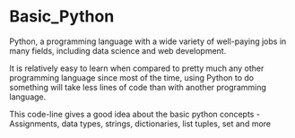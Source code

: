 # Basic_Python
Python, a programming language with a wide variety of well-paying jobs in many fields, including data science and web development. <br>

It is relatively easy to learn when compared to pretty much any other programming language since most of the time, using Python to do something will take less lines of code than with another programming language.<br>

This code-line gives a good idea about the basic python concepts - Assignments, data types, strings, dictionaries, list tuples, set and more


